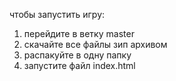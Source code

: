 чтобы запустить игру:
1. перейдите в ветку master
2. скачайте все файлы зип архивом
3. распакуйте в одну папку
4. запустите файл index.html
